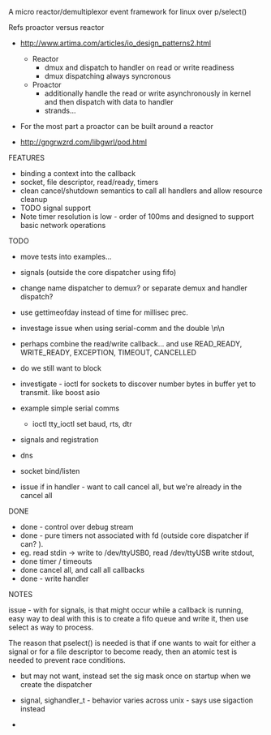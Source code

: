 
A micro reactor/demultiplexor event framework for linux over p/select()


Refs proactor versus reactor
  - http://www.artima.com/articles/io_design_patterns2.html
    - Reactor
      - dmux and dispatch to handler on read or write readiness
      - dmux dispatching always syncronous
    - Proactor
      - additionally handle the read or write asynchronously in kernel and then dispatch with data to handler
      - strands...

  - For the most part a proactor can be built around a reactor

  - http://gngrwzrd.com/libgwrl/pod.html


FEATURES
  - binding a context into the callback
  - socket, file descriptor, read/ready, timers
  - clean cancel/shutdown semantics to call all handlers and allow resource cleanup
  - TODO signal support
  - Note timer resolution is low - order of 100ms and designed to support basic network operations


TODO
  - move tests into examples...

  - signals (outside the core dispatcher using fifo) 

  - change name dispatcher to demux? or separate demux and handler dispatch?

  - use gettimeofday instead of time for millisec prec. 

  - investage issue when using serial-comm and the double \n\n 

  - perhaps combine the read/write callback... and use
      READ_READY, WRITE_READY, EXCEPTION, TIMEOUT, CANCELLED

  - do we still want to block

  - investigate - ioctl for sockets to discover number bytes in buffer yet to transmit. like boost asio

  - example simple serial comms 
      - ioctl tty_ioctl set baud, rts, dtr

  - signals and registration
  - dns
  - socket bind/listen

  - issue if in handler - want to call cancel all, but we're already
      in the cancel all 


DONE
  - done - control over debug stream
  - done - pure timers not associated with fd (outside core dispatcher if can? ).
  - eg. read stdin -> write to /dev/ttyUSB0, read /dev/ttyUSB write stdout,
  - done timer  / timeouts
  - done cancel all, and call all callbacks 
  - done - write handler

NOTES

  issue - with for signals, is that might occur while a callback is running,  
          easy way to deal with this is to create a fifo queue and write it, then use 
          select as way to process. 


  The  reason  that pselect() is needed is that if one wants to wait for either a
  signal or for a file descriptor to become ready, then an atomic test is needed
  to prevent race conditions. 

  - but may not want, instead set the sig mask once on startup when we create the dispatcher

  - signal, sighandler_t   - behavior varies across unix  - says use sigaction instead
  - 


